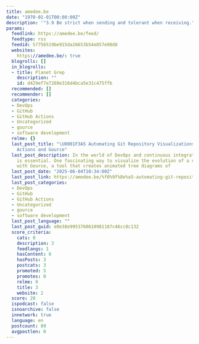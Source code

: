```yaml
---
title: amedee.be
date: "1970-01-01T00:00:00Z"
description: '"3.9 Be strict when sending and tolerant when receiving." (RFC 1958)'
params:
  feedlink: https://amedee.be/feed/
  feedtype: rss
  feedid: 57756519be915da26653b54e857e98d8
  websites:
    https://amedee.be/: true
  blogrolls: []
  in_blogrolls:
  - title: Planet Grep
    description: ""
    id: d429ef7e7269e316d4bca5e31c475ffb
  recommended: []
  recommender: []
  categories:
  - DevOps
  - GitHub
  - GitHub Actions
  - Uncategorized
  - gource
  - software development
  relme: {}
  last_post_title: "\U0001F3A5 Automating Git Repository Visualizations with GitHub
    Actions and Gource"
  last_post_description: In the world of DevOps and continuous integration, automation
    is essential. One fascinating way to visualize the evolution of a codebase is
    with Gource, a tool that creates animated tree diagrams of
  last_post_date: "2025-06-04T10:34:00Z"
  last_post_link: https://amedee.be/%f0%9f%8e%a5-automating-git-repository-visualizations-with-github-actions-and-gource/
  last_post_categories:
  - DevOps
  - GitHub
  - GitHub Actions
  - Uncategorized
  - gource
  - software development
  last_post_language: ""
  last_post_guid: e0e38e9953760610981187c46cc8c132
  score_criteria:
    cats: 0
    description: 3
    feedlangs: 1
    hasContent: 0
    hasPosts: 3
    postcats: 3
    promoted: 5
    promotes: 0
    relme: 0
    title: 3
    website: 2
  score: 20
  ispodcast: false
  isnoarchive: false
  innetwork: true
  language: en
  postcount: 89
  avgpostlen: 0
---
```


